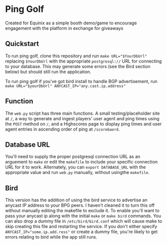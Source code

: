 # Ping Golf

Created for Equinix as a simple booth demo/game to encourage engagement with the platform in exchange for giveaways

## Quickstart

To run ping golf, clone this repository and run `make URL="$YourDbUrl"` replacing `$YourDbUrl` 
with the appropriate `postgresql://` URL for connecting to your database. This may generate some errors (see the Bird section below) but should still run the application. 

To run ping golf if you've got bird install to handle BGP advertisement, run `make URL="$yourDbUrl" ANYCAST_IP="any.cast.ip.address"`

## Function

The `web.py` script has three main functions. A small testing/placeholder site at `/`, a way to generate and 
ingest players' user agent and ping times using the `POST` method on `/`, and a Highscores page to display 
ping times and user agent entries in ascending order of ping at `/scorebaord`.

## Database URL

You'll need to supply the proper postgresql connection URL as an arguement to `make` or edit the `makefile` 
to include your specific connection URL for it to work. Alternately, you can `export DATABASE_URL` with the 
appropriate value and run `web.py` manually, without usingthe `makefile`. 

## Bird

This version has the addition of using the bird service to advertise an anycast IP address to your BPG peers. I haven't cleaned it to turn this off without manually editing the makefile to exclude it. To enable you'll want to pass your anycast ip along with the initial `make` or `make bird` commands. You can also drop a dummy file in `/etc/bird/bird.conf` which will cause make to skip creating this file and restarting the service. If you don't either specify `ANYCAST_IP="some.ip.add.ress"` or create a dummy file, you're likely to get errors relating to bird while the app still runs.